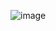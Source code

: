 ![image](https://user-images.githubusercontent.com/64565005/171327671-9e012372-bcc5-4ec3-a07c-c2f7f59cebef.png)
